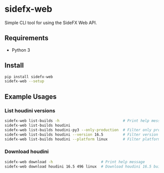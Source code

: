 # sidefx-web
Simple CLI tool for using the SideFX Web API.

## Requirements

* Python 3

## Install

```bash
pip install sidefx-web
sidefx-web --setup
```

## Example Usages

### List houdini versions

```bash
sidefx-web list-builds -h                             # Print help message
sidefx-web list-builds houdini
sidefx-web list-builds houdini-py3 --only-production  # Filter only production builds
sidefx-web list-builds houdini --version 16.5         # Filter version e.g. 16.5, 17.0
sidefx-web list-builds houdini --platform linux       # Filter platform: linux, macos, win64
```

### Download houdini
```bash
sidefx-web download -h                      # Print help message
sidefx-web download houdini 16.5 496 linux  # Download houdini 16.5 build 496 for linux
```

